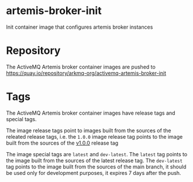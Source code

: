 # artemis-broker-init
Init container image that configures artemis broker instances

# Repository

The ActiveMQ Artemis broker container images are pushed to https://quay.io/repository/arkmq-org/activemq-artemis-broker-init

# Tags

The ActiveMQ Artemis broker container images have release tags and special tags.

The image release tags point to images built from the sources of the releated release tags,
i.e. the `1.0.0` image release tag points to the image built from
the sources of the [v1.0.0](https://github.com/arkmq-org/activemq-artemis-broker-init-image/tree/v1.0.0) release tag

The image special tags are `latest` and `dev-latest`.
The `latest` tag points to the image built from the sources of the latest release tag.
The `dev-latest` tag points to the image built from the sources of the main branch, it should be used only for development purposes, it expires 7 days after the push.
